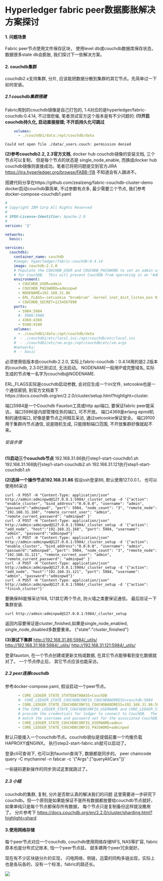 # Hyperledger fabric peer数据膨胀解决方案探讨
#### 1. 问题场景
Fabric peer节点使用文件保存区块， 使用level db或couchdb数据库保存状态， 数据很多state db会膨胀, 我们探讨下一些解决方案。

#### 2. couchdb集群
couchdb2.x支持集群, 分片, 应该能把数据分散到集群的其它节点。先简单过一下如何安装。

##### 2.1 couchdb集群搭建
Fabric用到的couchdb镜像是自己打包的, 1.4对应的是hyperledger/fabric-couchdb:0.4.14, 不过很悲催, 笔者测试官方这个版本是有不少问题的:
**(1)开启couchdb持久化, 启动直接报错; 不开启持久化可跳过**
```yaml
    volumes:
      - ./couchdb1/data:/opt/couchdb/data
```
```
Could not open file ./data/_users.couch: permission denied
```

**(2)参考couchdb2.2, 2.3官方文档**, docker hub couchdb镜像的安装文档, 三个节点可以复制， 但是每个节点的状态是 single_node_enable, 而换成docker hub couchdb镜像则直接成功。笔者已将把问题提交到官方JIRA https://jira.hyperledger.org/browse/FABB-118 不知道会有人跟进不。

搭建代码分享在https://github.com/zealzeng/fabric-couchdb-cluster-demo
docker启动couchdb算简单,  不过参数有点多, 最少需要三个节点, 我们参考docker-compose-couchdb1.yaml
```yaml
#
# Copyright IBM Corp All Rights Reserved
#
# SPDX-License-Identifier: Apache-2.0
#
version: '2'

networks:
  basic:

services:
  couchdb1:
    container_name: couchdb
    #image: hyperledger/fabric-couchdb:0.4.14
    image: couchdb:2.2.0
    # Populate the COUCHDB_USER and COUCHDB_PASSWORD to set an admin user and password
    # for CouchDB.  This will prevent CouchDB from operating in an "Admin Party" mode.
    environment:
      - COUCHDB_USER=admin
      - COUCHDB_PASSWORD=adminpwd
      - NODENAME=192.168.31.86
      - ERL_FLAGS=-setcookie "brumbrum" -kernel inet_dist_listen_min 9100 -kernel inet_dist_listen_max 9100
      - COUCHDB_SECRET=1234567890
    ports:
      - 5984:5984
      #- 5986:5986
      - 4369:4369
      - 9100:9100
    volumes:
      - ./couchdb1/data:/opt/couchdb/data
    #  - ./couchdb1/etc/local.ini:/opt/couchdb/etc/local.ini
    #  - ./couchdb1/etc/vm.args:/opt/couchdb/etc/vm.args
    #networks:
    #  - basic
```

必须使用低版本些couchdb:2.2.0, 实际上fabric-couchdb：0.4.14用的是2.2版本的couchdb, 2.3.0已测试过, 无法启动。
NODENAME一般用IP或完整域名, 实际生成的节点唯一名字为couchdb@NODENAME.

ERL_FLAGS实际是couchdb启动参数, 会对应生成一个ini文件, setcookie也是一个通信密钥, 到官方文档查下https://docs.couchdb.org/en/2.2.0/cluster/setup.html?highlight=cluster.

端口5984是一个Couchdb Fauxton工具或http api端口, 要保证fabric peer能采访。
端口5986是内部管理任务的端口, 可不开放。
端口4369是erlang epmd机制的通信端口, 好像是要节点之间相互采访, 通过setcookie保证安全。
端口9100用于集群内节点通信, 说是随机生成, 只能限制端口范围, 不开放集群好像就起不来。

###### 安装步骤
**(1)启动三个couchdb节点**
192.168.31.86执行step1-start-couchdb1.sh
192.168.31.168执行step1-start-couchdb2.sh
192.168.31.121执行step1-start-couchdb1.sh

**(2)选择一个操作节点192.168.31.86**
假设ssh登录86, 默认使用127.0.0.1， 也可以使用86采访
```shell
curl -X POST -H "Content-Type: application/json" http://admin:adminpwd@127.0.0.1:5984/_cluster_setup -d '{"action": "enable_cluster", "bind_address":"0.0.0.0", "username": "admin", "password":"adminpwd", "port": 5984, "node_count": "3", "remote_node": "192.168.31.168", "remote_current_user": "admin", "remote_current_password": "adminpwd" }'
curl -X POST -H "Content-Type: application/json" http://admin:adminpwd@127.0.0.1:5984/_cluster_setup -d '{"action": "add_node", "host":"192.168.31.168", "port": 5984, "username": "admin", "password":"adminpwd"}'
curl -X POST -H "Content-Type: application/json" http://admin:adminpwd@127.0.0.1:5984/_cluster_setup -d '{"action": "enable_cluster", "bind_address":"0.0.0.0", "username": "admin", "password":"adminpwd", "port": 5984, "node_count": "3", "remote_node": "192.168.31.121", "remote_current_user": "admin", "remote_current_password": "adminpwd" }'
curl -X POST -H "Content-Type: application/json" http://admin:adminpwd@127.0.0.1:5984/_cluster_setup -d '{"action": "add_node", "host":"192.168.31.121", "port": 5984, "username": "admin", "password":"adminpwd"}'
curl -X POST -H "Content-Type: application/json" http://admin:adminpwd@127.0.0.1:5984/_cluster_setup -d '{"action": "finish_cluster"}'
```

要确保86能够采访168, 121其它两个节点, 防火墙之类要保证通信。
最后验证一下集群安装.
````shell
curl http://admin:adminpwd@127.0.0.1:5984/_cluster_setup
````
返回内容要保证是cluster_finished,如果是single_node_enabled, single_node_disabled多数要重来。
{"state":"cluster_finished"}

**(3)测试下集群**
http://192.168.31.86:5984/_utils/
http://192.168.31.168:5984/_utils/
http://192.168.31.121:5984/_utils/

登录fauxton, 在一个节点创建或更新文档或数据,  在其它节点能够看到变化数据就对了。 一个节点停止后， 其它节点应该也能采访。

##### 2.2 peer连接couchdb
参考docker-compose.yaml, 假设启动一个peer节点。
```yaml
      - CORE_LEDGER_STATE_STATEDATABASE=CouchDB
      #- CORE_LEDGER_STATE_COUCHDBCONFIG_COUCHDBADDRESS=couchdb:5984
      - CORE_LEDGER_STATE_COUCHDBCONFIG_COUCHDBADDRESS=192.168.31.86:5984
      # The CORE_LEDGER_STATE_COUCHDBCONFIG_USERNAME and CORE_LEDGER_STATE_COUCHDBCONFIG_PASSWORD
      # provide the credentials for ledger to connect to CouchDB.  The username and password must
      # match the username and password set for the associated CouchDB.
      - CORE_LEDGER_STATE_COUCHDBCONFIG_USERNAME=admin
      - CORE_LEDGER_STATE_COUCHDBCONFIG_PASSWORD=adminpwd
```

默认只能接入一个couchdb节点。couchdb貌似是提倡前置一个均衡负载HAPROXY或NGINX。
执行step2-start-fabric.sh就可以启动了。

登录cli可查询下, 也可以到fauxton查询下, 数据都是同步的。
peer chaincode query -C mychannel -n fabcar -c '{"Args":["queryAllCars"]}'

一些链码更新操作的同步测试这里就跳过了。 

##### 2.3 小结
couchdb的集群, 复制, 分片是否默认真的解决我们的问题 这里需要进一步研究下couchdb。但一个原则是如果能保证不是所有数据都放要给couchdb节点就好， 如果单纯只是每个节点都保存所有数据， 每个节点只是复制备份这样就没撒用了。 分片参考下
https://docs.couchdb.org/en/2.2.0/cluster/sharding.html?highlight=shard


#### 3.使用网络存储
每个peer节点对应一个couchdb, couchdb使用网络存储NFS, NAS等扩容, fabric原本也是分布式记账本, 怕一个peer节点挂， 就多建两个peer冗余就好。

现在有不少区块链分片的实现， 闪电网络，侧链，迅雷的同构多链出现，实际上也是各玩各的，没有一个标准，fabric的路还长。

[![](https://www.javatree.cn/file-server/e/20190219/t_9f4a284840c74b9ea2cf907848fb5490.png)](https://www.javatree.cn/file-server/e/20190219/t_9f4a284840c74b9ea2cf907848fb5490.png)
















